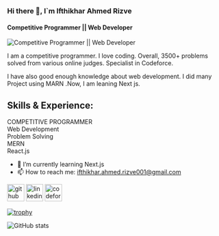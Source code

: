 ### Hi there 👋, I`m Ifthikhar Ahmed Rizve
#### Competitive Programmer || Web Developer 
![Competitive Programmer || Web Developer ](https://media.licdn.com/dms/image/D5616AQGvPeZtbG6uYg/profile-displaybackgroundimage-shrink_350_1400/0/1702303202181?e=1707955200&v=beta&t=vF8YkORqZvD44oveWxfgl9s6l5D0FMOKbWhDEIRDZHc)


I am a competitive programmer. I love coding. Overall, 3500+ problems solved from various online judges. Specialist in Codeforce.

I have also good enough knowledge about web development.
I did many Project using MARN .Now, I am leaning Next js.

## Skills & Experience:
COMPETITIVE PROGRAMMER <br>
Web Development <br>
Problem Solving <br>
MERN <br>
React.js <br>


- 🌱 I’m currently learning Next.js 
- 📫 How to reach me: ifthikhar.ahmed.rizve001@gmail.com 


[<img src='https://cdn.jsdelivr.net/npm/simple-icons@3.0.1/icons/github.svg' alt='github' height='40'>](https://github.com/2eg4rizve)  [<img src='https://cdn.jsdelivr.net/npm/simple-icons@3.0.1/icons/linkedin.svg' alt='linkedin' height='40'>](https://www.linkedin.com/in/www.linkedin.com/in/ifthikhar-ahmed-rizve-2787322a1/)  [<img src='https://cdn.jsdelivr.net/npm/simple-icons@3.0.1/icons/codeforces.svg' alt='codeforces' height='40'>](I_Am_Riz)  

[![trophy](https://github-profile-trophy.vercel.app/?username=2eg4rizve)](https://github.com/ryo-ma/github-profile-trophy)

![GitHub stats](https://github-readme-stats.vercel.app/api?username=2eg4rizve&show_icons=true)  

